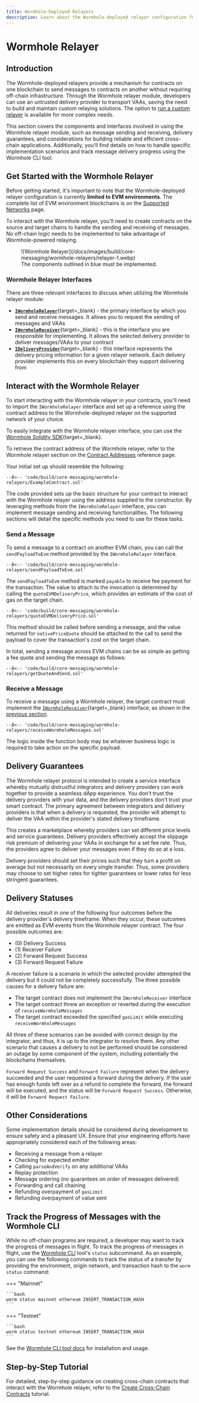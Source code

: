 ```yaml
---
title: Wormhole-Deployed Relayers
description: Learn about the Wormhole-deployed relayer configuration for seamless cross-chain messaging between contracts on different EVM blockchains without off-chain deployments.
---
```


# Wormhole Relayer

## Introduction

The Wormhole-deployed relayers provide a mechanism for contracts on one blockchain to send messages to contracts on another without requiring off-chain infrastructure. Through the Wormhole relayer module, developers can use an untrusted delivery provider to transport VAAs, saving the need to build and maintain custom relaying solutions. The option to [run a custom relayer](/docs/infrastructure/relayers/run-relayer/) is available for more complex needs.

This section covers the components and interfaces involved in using the Wormhole relayer module, such as message sending and receiving, delivery guarantees, and considerations for building reliable and efficient cross-chain applications. Additionally, you'll find details on how to handle specific implementation scenarios and track message delivery progress using the Wormhole CLI tool.

## Get Started with the Wormhole Relayer

Before getting started, it's important to note that the Wormhole-deployed relayer configuration is currently **limited to EVM environments**. The complete list of EVM environment blockchains is on the [Supported Networks](/docs/build/start-building/supported-networks/) page.

To interact with the Wormhole relayer, you'll need to create contracts on the source and target chains to handle the sending and receiving of messages. No off-chain logic needs to be implemented to take advantage of Wormhole-powered relaying.

<figure markdown="span">
  ![Wormhole Relayer](/docs/images/build/core-messaging/wormhole-relayers/relayer-1.webp)
  <figcaption>The components outlined in blue must be implemented.</figcaption>
</figure>

### Wormhole Relayer Interfaces

There are three relevant interfaces to discuss when utilizing the Wormhole relayer module:

- [**`IWormholeRelayer`**](https://github.com/wormhole-foundation/wormhole/blob/main/relayer/ethereum/contracts/interfaces/relayer/IWormholeRelayer.sol){target=\_blank} - the primary interface by which you send and receive messages. It allows you to request the sending of messages and VAAs
- [**`IWormholeReceiver`**](https://github.com/wormhole-foundation/wormhole/blob/main/relayer/ethereum/contracts/interfaces/relayer/IWormholeReceiver.sol){target=\_blank} - this is the interface you are responsible for implementing. It allows the selected delivery provider to deliver messages/VAAs to your contract
- [**`IDeliveryProvider`**](https://github.com/wormhole-foundation/wormhole/blob/main/relayer/ethereum/contracts/interfaces/relayer/IDeliveryProvider.sol){target=\_blank} - this interface represents the delivery pricing information for a given relayer network. Each delivery provider implements this on every blockchain they support delivering from

## Interact with the Wormhole Relayer

To start interacting with the Wormhole relayer in your contracts, you'll need to import the `IWormholeRelayer` interface and set up a reference using the contract address to the Wormhole-deployed relayer on the supported network of your choice.

To easily integrate with the Wormhole relayer interface, you can use the [Wormhole Solidity SDK](https://github.com/wormhole-foundation/wormhole-solidity-sdk){target=\_blank}.

To retrieve the contract address of the Wormhole relayer, refer to the Wormhole relayer section on the [Contract Addresses](/docs/build/reference/contract-addresses/#wormhole-relayer) reference page.

Your initial set up should resemble the following:

```solidity
--8<-- 'code/build/core-messaging/wormhole-relayers/ExampleContract.sol'
```

The code provided sets up the basic structure for your contract to interact with the Wormhole relayer using the address supplied to the constructor. By leveraging methods from the `IWormholeRelayer` interface, you can implement message sending and receiving functionalities. The following sections will detail the specific methods you need to use for these tasks.

### Send a Message

To send a message to a contract on another EVM chain, you can call the `sendPayloadToEvm` method provided by the `IWormholeRelayer` interface.

```solidity
--8<-- 'code/build/core-messaging/wormhole-relayers/sendPayloadToEvm.sol'
```

The `sendPayloadToEvm` method is marked `payable` to receive fee payment for the transaction. The value to attach to the invocation is determined by calling the `quoteEVMDeliveryPrice`, which provides an estimate of the cost of gas on the target chain.

```solidity
--8<-- 'code/build/core-messaging/wormhole-relayers/quoteEVMDeliveryPrice.sol'
```

This method should be called before sending a message, and the value returned for `nativePriceQuote` should be attached to the call to send the payload to cover the transaction's cost on the target chain.

In total, sending a message across EVM chains can be as simple as getting a fee quote and sending the message as follows:

```solidity
--8<-- 'code/build/core-messaging/wormhole-relayers/getQuoteAndSend.sol'
```

### Receive a Message

To receive a message using a Wormhole relayer, the target contract must implement the [`IWormholeReceiver`](https://github.com/wormhole-foundation/wormhole-relayer-solidity-sdk/blob/main/src/interfaces/IWormholeReceiver.sol){target=\_blank} interface, as shown in the [previous section](#interacting-with-the-wormhole-relayer).

```solidity
--8<-- 'code/build/core-messaging/wormhole-relayers/receiveWormholeMessages.sol'
```

The logic inside the function body may be whatever business logic is required to take action on the specific payload.

## Delivery Guarantees

The Wormhole relayer protocol is intended to create a service interface whereby mutually distrustful integrators and delivery providers can work together to provide a seamless dApp experience. You don't trust the delivery providers with your data, and the delivery providers don't trust your smart contract. The primary agreement between integrators and delivery providers is that when a delivery is requested, the provider will attempt to deliver the VAA within the provider's stated delivery timeframe.

This creates a marketplace whereby providers can set different price levels and service guarantees. Delivery providers effectively accept the slippage risk premium of delivering your VAAs in exchange for a set fee rate. Thus, the providers agree to deliver your messages even if they do so at a loss.

Delivery providers should set their prices such that they turn a profit on average but not necessarily on every single transfer. Thus, some providers may choose to set higher rates for tighter guarantees or lower rates for less stringent guarantees.

## Delivery Statuses

All deliveries result in one of the following four outcomes before the delivery provider's delivery timeframe. When they occur, these outcomes are emitted as EVM events from the Wormhole relayer contract. The four possible outcomes are:

- (0) Delivery Success
- (1) Receiver Failure
- (2) Forward Request Success
- (3) Forward Request Failure

A receiver failure is a scenario in which the selected provider attempted the delivery but it could not be completely successfully. The three possible causes for a delivery failure are:

- The target contract does not implement the `IWormholeReceiver` interface
- The target contract threw an exception or reverted during the execution of `receiveWormholeMessages`
- The target contract exceeded the specified `gasLimit` while executing `receiveWormholeMessages`

All three of these scenarios can be avoided with correct design by the integrator, and thus, it is up to the integrator to resolve them. Any other scenario that causes a delivery to not be performed should be considered an outage by some component of the system, including potentially the blockchains themselves.

`Forward Request Success` and `Forward Failure` represent when the delivery succeeded and the user requested a forward during the delivery. If the user has enough funds left over as a refund to complete the forward, the forward will be executed, and the status will be `Forward Request Success`. Otherwise, it will be `Forward Request Failure`.

## Other Considerations

Some implementation details should be considered during development to ensure safety and a pleasant UX. Ensure that your engineering efforts have appropriately considered each of the following areas:

- Receiving a message from a relayer
- Checking for expected emitter
- Calling `parseAndVerify` on any additional VAAs
- Replay protection
- Message ordering (no guarantees on order of messages delivered)
- Forwarding and call chaining
- Refunding overpayment of `gasLimit`
- Refunding overpayment of value sent

## Track the Progress of Messages with the Wormhole CLI

While no off-chain programs are required, a developer may want to track the progress of messages in flight. To track the progress of messages in flight, use the [Wormhole CLI](/docs/build/toolkit/cli/) tool's `status` subcommand. As an example, you can use the following commands to track the status of a transfer by providing the environment, origin network, and transaction hash to the `worm status` command:

=== "Mainnet"

    ```bash
    worm status mainnet ethereum INSERT_TRANSACTION_HASH
    ```

=== "Testnet"

    ```bash
    worm status testnet ethereum INSERT_TRANSACTION_HASH
    ```

See the [Wormhole CLI tool docs](/docs/build/toolkit/cli/) for installation and usage.

## Step-by-Step Tutorial

For detailed, step-by-step guidance on creating cross-chain contracts that interact with the Wormhole relayer, refer to the [Create Cross-Chain Contracts](/docs/tutorials/by-product/contract-integrations/cross-chain-contracts/) tutorial.
